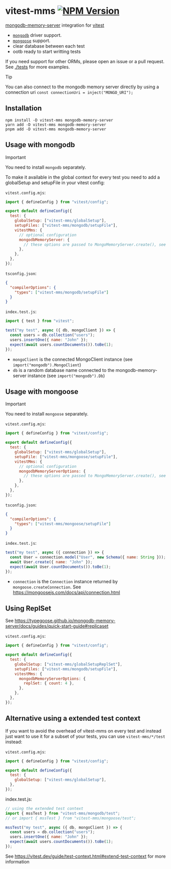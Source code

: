 # vitest-mms [![NPM Version](https://img.shields.io/npm/v/vitest-mms)](https://www.npmjs.com/package/vitest-mms)

[mongodb-memory-server](https://typegoose.github.io/mongodb-memory-server/) integration for [vitest](https://vitest.dev/)

- [`mongodb`](#usage-with-mongodb) driver support.
- [`mongoose`](#usage-with-mongoose) support.
- clear database between each test
- ootb ready to start writting tests

If you need support for other ORMs, please open an issue or a pull request. See [./tests](./tests) for more examples.

> [!TIP]
> You can also connect to the mongodb memory server directly by using a connection uri `const connectionUri = inject("MONGO_URI");`

## Installation

```shell
npm install -D vitest-mms mongodb-memory-server
yarn add -D vitest-mms mongodb-memory-server
pnpm add -D vitest-mms mongodb-memory-server
```

## Usage with mongodb

> [!IMPORTANT]
> You need to install `mongodb` separately.

To make it available in the global context for every test you need to add a globalSetup and setupFile in your vitest config:

`vitest.config.mjs`:

```js
import { defineConfig } from "vitest/config";

export default defineConfig({
  test: {
    globalSetup: ["vitest-mms/globalSetup"],
    setupFiles: ["vitest-mms/mongodb/setupFile"],
    vitestMms: {
      // optional configuration
      mongodbMemoryServer: {
        // these options are passed to MongoMemoryServer.create(), see https://typegoose.github.io/mongodb-memory-server/docs/guides/quick-start-guide#normal-server
      },
    },
  },
});
```

`tsconfig.json`:

```json
{
  "compilerOptions": {
    "types": ["vitest-mms/mongodb/setupFile"]
  }
}
```

`index.test.js`:

```js
import { test } from "vitest";

test("my test", async ({ db, mongoClient }) => {
  const users = db.collection("users");
  users.insertOne({ name: "John" });
  expect(await users.countDocuments()).toBe(1);
});
```

- `mongoClient` is the connected MongoClient instance (see `import("mongodb").MongoClient`)
- `db` is a random database name connected to the mongodb-memory-server instance (see `import("mongodb").Db`)

## Usage with mongoose

> [!IMPORTANT]
> You need to install `mongoose` separately.

`vitest.config.mjs`:

```js
import { defineConfig } from "vitest/config";

export default defineConfig({
  test: {
    globalSetup: ["vitest-mms/globalSetup"],
    setupFile: ["vitest-mms/mongoose/setupFile"],
    vitestMms: {
      // optional configuration
      mongodbMemoryServerOptions: {
        // these options are passed to MongoMemoryServer.create(), see https://typegoose.github.io/mongodb-memory-server/docs/guides/quick-start-guide#normal-server
      },
    },
  },
});
```

`tsconfig.json`:

```json
{
  "compilerOptions": {
    "types": ["vitest-mms/mongoose/setupFile"]
  }
}
```

`index.test.js`:

```js
test("my test", async ({ connection }) => {
  const User = connection.model("User", new Schema({ name: String }));
  await User.create({ name: "John" });
  expect(await User.countDocuments()).toBe(1);
});
```

- `connection` is the `Connection` instance returned by `mongoose.createConnection`. See https://mongoosejs.com/docs/api/connection.html

## Using ReplSet

See https://typegoose.github.io/mongodb-memory-server/docs/guides/quick-start-guide#replicaset

`vitest.config.mjs`:

```js
import { defineConfig } from "vitest/config";

export default defineConfig({
  test: {
    globalSetup: ["vitest-mms/globalSetupReplSet"],
    setupFiles: ["vitest-mms/mongodb/setupFile"],
    vitestMms: {
      mongodbMemoryServerOptions: {
        replSet: { count: 4 },
      },
    },
  },
});
```

## Alternative using a extended test context

If you want to avoid the overhead of vitest-mms on every test and instead just want to use it for a subset of your tests, you can use `vitest-mms/*/test` instead:

`vitest.config.mjs`:

```js
import { defineConfig } from "vitest/config";

export default defineConfig({
  test: {
    globalSetup: ["vitest-mms/globalSetup"],
  },
});
```

index.test.js:

```js
// using the extended test context
import { mssTest } from "vitest-mms/mongodb/test";
// or import { mssTest } from "vitest-mms/mongoose/test";

mssTest("my test", async ({ db, mongoClient }) => {
  const users = db.collection("users");
  users.insertOne({ name: "John" });
  expect(await users.countDocuments()).toBe(1);
});
```

See https://vitest.dev/guide/test-context.html#extend-test-context for more information
